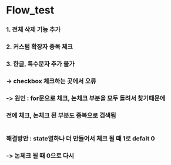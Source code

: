 # Flow_test
### 1. 전체 삭제 기능 추가
### 2. 커스텀 확장자 중복 체크
### 3. 한글, 특수문자 추가 불가

### -> checkbox 체크하는 곳에서 오류
### -> 원인 : for문으로 체크, 논체크 부분을 모두 돌려서 찾기때문에
###          전에 체크, 논체크 된 부분도 중복으로 검색됨
#
### 해결방안 : state열하나 더 만들어서 체크 될 때 1로 defalt 0
### -> 논체크 될 때 0으로 다시
